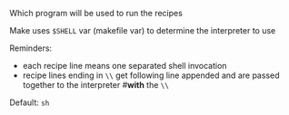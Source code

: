 Which program will be used to run the recipes

Make uses `$SHELL` var (makefile var) to determine the interpreter to use

Reminders:

- each recipe line means one separated shell invocation
- recipe lines ending in `\\` get following line appended and are passed together to the interpreter #**with** the `\\`

Default: `sh`
